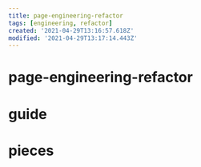 ```yaml
---
title: page-engineering-refactor
tags: [engineering, refactor]
created: '2021-04-29T13:16:57.618Z'
modified: '2021-04-29T13:17:14.443Z'
---
```


# page-engineering-refactor

# guide

# pieces
